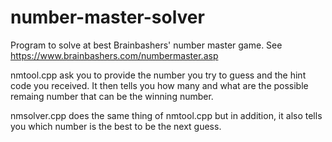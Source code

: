 # number-master-solver
Program to solve at best Brainbashers' number master game. See https://www.brainbashers.com/numbermaster.asp

nmtool.cpp ask you to provide the number you try to guess and the hint code you received. It then tells you how many and what are the possible remaing number that can be the winning number.

nmsolver.cpp does the same thing of nmtool.cpp but in addition, it also tells you which number is the best to be the next guess.
